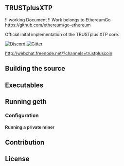 
## TRUSTplusXTP

!! working Document !! Work belongs to EthereumGo https://github.com/ethereum/go-ethereum

Official inital implementation of the TRUSTplus XTP core.

[![Discord](https://img.shields.io/badge/discord-join%20chat-blue.svg)](https://discord.gg/56Dfku)
[![Gitter](https://img.shields.io/gitter/room/nwjs/nw.js.svg)](https://gitter.im/TRUSTplusXTP/community#)

http://webchat.freenode.net/?channels=trustpluscoin



## Building the source


## Executables
## Running geth

### Configuration


#### Running a private miner

## Contribution

## License
